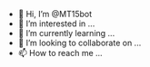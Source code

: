 - 👋 Hi, I’m @MT15bot
- 👀 I’m interested in ...
- 🌱 I’m currently learning ...
- 💞️ I’m looking to collaborate on ...
- 📫 How to reach me ...

<!---
MT15bot/MT15bot is a ✨ special ✨ repository because its `README.md` (this file) appears on your GitHub profile.
You can click the Preview link to take a look at your changes.
--->
